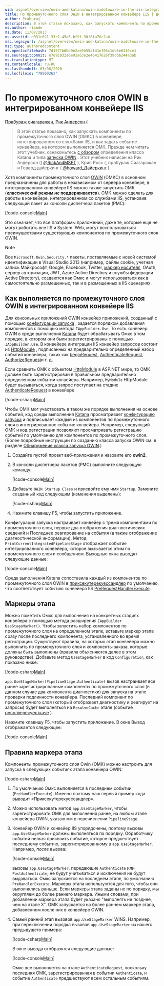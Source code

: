 ```yaml
---
uid: aspnet/overview/owin-and-katana/owin-middleware-in-the-iis-integrated-pipeline
title: По промежуточного слоя OWIN в интегрированном конвейере IIS | Документация Майкрософт
author: Praburaj
description: В этой статье показано, как запускать компоненты по промежуточного слоя OWIN (ОМКС) в конвейере, интегрированном со службами IIS, и как задать событие конвейера, на котором выполняется ОМК. Необходимо...
ms.author: riande
ms.date: 11/07/2013
ms.assetid: d031c021-33c2-45a5-bf9f-98f8fa78c2ab
msc.legacyurl: /aspnet/overview/owin-and-katana/owin-middleware-in-the-iis-integrated-pipeline
msc.type: authoredcontent
ms.openlocfilehash: 7d157fb6bd9e2ae9b55af41ef06c1eb5e6310ce1
ms.sourcegitcommit: e7e91932a6e91a63e2e46417626f39d6b244a3ab
ms.translationtype: MT
ms.contentlocale: ru-RU
ms.lasthandoff: 03/06/2020
ms.locfileid: "78500262"
---
```

# <a name="owin-middleware-in-the-iis-integrated-pipeline"></a>По промежуточного слоя OWIN в интегрированном конвейере IIS

[Прабураж сиагаражан](https://github.com/Praburaj), [Рик Андерсон (](https://twitter.com/RickAndMSFT)

> В этой статье показано, как запускать компоненты по промежуточного слоя OWIN (ОМКС) в конвейере, интегрированном со службами IIS, и как задать событие конвейера, на котором выполняется ОМК. Прежде чем читать этот учебник, ознакомьтесь [с обзором](an-overview-of-project-katana.md) определения класса Katana и типа [запуска OWIN](owin-startup-class-detection.md) . Этот учебник написан на Рик Андерсон (( [@RickAndMSFT](https://twitter.com/#!/RickAndMSFT) ), Крис Росс (, прабураж Сиагаражан и Говард дайеркинг ( [@howard\_Дайеркинг](https://twitter.com/howard_dierking) ).

Хотя компоненты промежуточного слоя [OWIN](an-overview-of-project-katana.md) (ОМКС) в основном предназначены для работы в независимом от сервера конвейере, в интегрированном конвейере IIS можно также запустить ОМК (**классический режим *не* поддерживается**). ОМК можно сделать для работы в конвейере, интегрированном со службами IIS, установив следующий пакет из консоли диспетчера пакетов (PMC):

[!code-console[Main](owin-middleware-in-the-iis-integrated-pipeline/samples/sample1.cmd)]

Это означает, что все платформы приложений, даже те, которые еще не могут работать вне IIS и System. Web, могут воспользоваться преимуществами существующих компонентов по промежуточного слоя OWIN. 

> [!NOTE]
> Все `Microsoft.Owin.Security.*` пакеты, поставляемые с новой системой идентификации в Visual Studio 2013 (например, файлы cookie, учетная запись Майкрософт, Google, Facebook, Twitter, [маркер носителя](http://self-issued.info/docs/draft-ietf-oauth-v2-bearer.html), OAuth, сервер авторизации, JWT, Azure Active Directory и службы федерации Active Directory), создаются как Омкс и могут использоваться как в самостоятельно размещенных, так и в размещенных в IIS сценариях.

## <a name="how-owin-middleware-executes-in-the-iis-integrated-pipeline"></a>Как выполняется по промежуточного слоя OWIN в интегрированном конвейере IIS

Для консольных приложений OWIN конвейер приложений, созданный с помощью [конфигурации запуска](owin-startup-class-detection.md) , задается порядком добавления компонентов с помощью метода `IAppBuilder.Use`. То есть конвейер OWIN в среде выполнения [Katana](an-overview-of-project-katana.md) будет обрабатывать Омкс в том порядке, в котором они были зарегистрированы с помощью `IAppBuilder.Use`. В конвейере интеграции IIS конвейер запросов состоит из [HttpModule](https://msdn.microsoft.com/library/ms178468(v=vs.85).aspx) , подписанных на предварительно определенный набор событий конвейера, таких как [beginRequest](https://msdn.microsoft.com/library/system.web.httpapplication.beginrequest.aspx), [AuthenticateRequest](https://msdn.microsoft.com/library/system.web.httpapplication.authenticaterequest.aspx), [AuthorizeRequest](https://msdn.microsoft.com/library/system.web.httpapplication.authorizerequest.aspx)и т. д.

Если сравнить ОМК с объектом [HttpModule](https://msdn.microsoft.com/library/zec9k340(v=vs.85).aspx) в ASP.NET мире, то ОМК должен быть зарегистрирован в правильном предварительно определенном событии конвейера. Например, `MyModule` HttpModule будет вызываться, когда запрос поступает на стадию [AuthenticateRequest](https://msdn.microsoft.com/library/system.web.httpapplication.authenticaterequest.aspx) в конвейере:

[!code-csharp[Main](owin-middleware-in-the-iis-integrated-pipeline/samples/sample2.cs?highlight=10)]

Чтобы ОМК мог участвовать в таком же порядке выполнения на основе событий, код среды выполнения [Katana](an-overview-of-project-katana.md) просматривает [конфигурацию запуска](owin-startup-class-detection.md) и подписывает каждый из компонентов по промежуточного слоя в интегрированное событие конвейера. Например, следующий ОМК и код регистрации позволяют просматривать регистрацию событий по умолчанию для компонентов по промежуточного слоя. (Более подробные инструкции по созданию класса запуска OWIN см. в разделе [Обнаружение класса запуска OWIN](owin-startup-class-detection.md).)

1. Создайте пустой проект веб-приложения и назовите его **owin2**.
2. В консоли диспетчера пакетов (PMC) выполните следующую команду: 

    [!code-console[Main](owin-middleware-in-the-iis-integrated-pipeline/samples/sample3.cmd)]
3. Добавьте `OWIN Startup Class` и присвойте ему имя `Startup`. Замените созданный код следующим (изменения выделены):  

    [!code-csharp[Main](owin-middleware-in-the-iis-integrated-pipeline/samples/sample4.cs?highlight=5-7,15-36)]
4. Нажмите клавишу F5, чтобы запустить приложение.

Конфигурация запуска настраивает конвейер с тремя компонентами по промежуточного слоя, первые два отображения диагностических сведений и Последнее реагирование на события (а также отображение диагностической информации). Метод `PrintCurrentIntegratedPipelineStage` отображает событие интегрированного конвейера, которое вызывается этим по промежуточного слоя и сообщением. Выходные окна выводят следующие данные:

[!code-console[Main](owin-middleware-in-the-iis-integrated-pipeline/samples/sample5.cmd)]

Среда выполнения Katana сопоставила каждый из компонентов по промежуточного слоя OWIN в [приксекутерекуессандлер](https://msdn.microsoft.com/library/system.web.httpapplication.prerequesthandlerexecute.aspx) по умолчанию, что соответствует событию конвейера IIS [PreRequestHandlerExecute](https://msdn.microsoft.com/library/system.web.httpapplication.prerequesthandlerexecute.aspx).

## <a name="stage-markers"></a>Маркеры этапа

Можно пометить Омкс для выполнения на конкретных стадиях конвейера с помощью метода расширения `IAppBuilder UseStageMarker()`. Чтобы запустить набор компонентов по промежуточного слоя на определенном этапе, вставьте маркер этапа сразу после последнего компонента, установленного во время регистрации. Существуют правила, на которых этап конвейера можно выполнить по промежуточного слоя и компоненты заказа, которые должны быть выполнены (правила объясняются далее в этом руководстве). Добавьте метод `UseStageMarker` в код `Configuration`, как показано ниже:

[!code-csharp[Main](owin-middleware-in-the-iis-integrated-pipeline/samples/sample6.cs?highlight=13,19)]

`app.UseStageMarker(PipelineStage.Authenticate)` вызов настраивает все ранее зарегистрированные компоненты по промежуточного слоя (в данном случае два компонента диагностики) для запуска на этапе проверки подлинности конвейера. Последний компонент по промежуточного слоя (который отображает диагностику и реагирует на запросы) будет выполняться на `ResolveCache` этапе (событие [ресолверекуесткаче](https://msdn.microsoft.com/library/system.web.httpapplication.resolverequestcache.aspx) ).

Нажмите клавишу F5, чтобы запустить приложение. В окне Вывод отображается следующее:

[!code-console[Main](owin-middleware-in-the-iis-integrated-pipeline/samples/sample7.cmd)]

## <a name="stage-marker-rules"></a>Правила маркера этапа

Компоненты промежуточного слоя Owin (ОМК) можно настроить для запуска в следующих событиях этапа конвейера OWIN:

[!code-csharp[Main](owin-middleware-in-the-iis-integrated-pipeline/samples/sample8.cs)]

1. По умолчанию Омкс выполняется в последнем событии (`PreHandlerExecute`). Именно поэтому наш первый пример кода выводит «Приксекутерекуессандлер».
2. Можно использовать метод `app.UseStageMarker`, чтобы зарегистрировать ОМК для выполнения ранее, на любом этапе конвейера OWIN, указанном в перечислении `PipelineStage`.
3. Конвейер OWIN и конвейер IIS упорядочены, поэтому вызовы `app.UseStageMarker` должны выполняться по порядку. Обработчику событий нельзя присвоить событие, которое предшествует последнему событию, зарегистрированному в `app.UseStageMarker`. Например, *после* вызова:

    [!code-console[Main](owin-middleware-in-the-iis-integrated-pipeline/samples/sample9.cmd)]

   вызовы `app.UseStageMarker`, передающие `Authenticate` или `PostAuthenticate`, не будут учитываться и исключения не будут выдаваться. Омкс запускается на последнем этапе, по умолчанию `PreHandlerExecute`. Маркеры этапа используются для того, чтобы они выполнялись раньше. Если маркеры этапа заданы не по порядку, мы округляем до более раннего маркера. Иными словами, при добавлении маркера этапа будет указано "выполнять не позднее, чем на этапе X". ОМК запускается на более раннем маркере этапа, добавленном после них в конвейере OWIN.
4. Самый ранний этап вызовов `app.UseStageMarker` WINS. Например, при переключении порядка вызовов `app.UseStageMarker` из нашего предыдущего примера:

    [!code-csharp[Main](owin-middleware-in-the-iis-integrated-pipeline/samples/sample10.cs?highlight=13,19)]

   В окне вывода отобразятся следующие данные: 

    [!code-console[Main](owin-middleware-in-the-iis-integrated-pipeline/samples/sample11.cmd)]

   Омкс все выполняется на этапе `AuthenticateRequest`, поскольку последняя ОМК, зарегистрированная в событии `Authenticate`, и событие `Authenticate` предшествуют всем остальным событиям.
